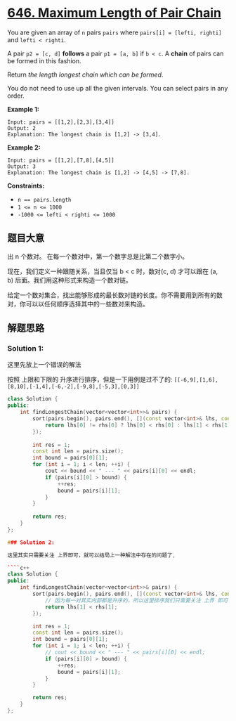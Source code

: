# [646. Maximum Length of Pair Chain](https://leetcode-cn.com/problems/maximum-length-of-pair-chain/)

You are given an array of `n` pairs `pairs` where `pairs[i] = [lefti, righti]` and `lefti < righti`.

A pair `p2 = [c, d]` **follows** a pair `p1 = [a, b]` if `b < c`. A **chain** of pairs can be formed in this fashion.

Return *the length longest chain which can be formed*.

You do not need to use up all the given intervals. You can select pairs in any order.

 

**Example 1:**

```
Input: pairs = [[1,2],[2,3],[3,4]]
Output: 2
Explanation: The longest chain is [1,2] -> [3,4].
```

**Example 2:**

```
Input: pairs = [[1,2],[7,8],[4,5]]
Output: 3
Explanation: The longest chain is [1,2] -> [4,5] -> [7,8].
```

 

**Constraints:**

- `n == pairs.length`
- `1 <= n <= 1000`
- `-1000 <= lefti < righti <= 1000`

## 题目大意

出 n 个数对。 在每一个数对中，第一个数字总是比第二个数字小。

现在，我们定义一种跟随关系，当且仅当 b < c 时，数对(c, d) 才可以跟在 (a, b) 后面。我们用这种形式来构造一个数对链。

给定一个数对集合，找出能够形成的最长数对链的长度。你不需要用到所有的数对，你可以以任何顺序选择其中的一些数对来构造。

## 解题思路


### Solution 1:

这里先放上一个错误的解法

按照 上限和下限的 升序进行排序，但是一下用例是过不了的: `[[-6,9],[1,6],[8,10],[-1,4],[-6,-2],[-9,8],[-5,3],[0,3]]`

````c++
class Solution {
public:
    int findLongestChain(vector<vector<int>>& pairs) {
        sort(pairs.begin(), pairs.end(), [](const vector<int>& lhs, const vector<int>& rhs) {
            return lhs[0] != rhs[0] ? lhs[0] < rhs[0] : lhs[1] < rhs[1];
        });
        
        int res = 1;
        const int len = pairs.size();
        int bound = pairs[0][1];
        for (int i = 1; i < len; ++i) {
            cout << bound << " --- " << pairs[i][0] << endl;
            if (pairs[i][0] > bound) {
                ++res;
                bound = pairs[i][1];
            }
        }
        
        return res;
    }
};

### Solution 2: 

这里其实只需要关注 上界即可，就可以结局上一种解法中存在的问题了,

````c++
class Solution {
public:
    int findLongestChain(vector<vector<int>>& pairs) {
        sort(pairs.begin(), pairs.end(), [](const vector<int>& lhs, const vector<int>& rhs) {
            // 因为每一对其实内部都是升序的，所以这里排序我们只需要关注 上界 即可
            return lhs[1] < rhs[1];
        });

        int res = 1;
        const int len = pairs.size();
        int bound = pairs[0][1];
        for (int i = 1; i < len; ++i) {
            // cout << bound << " --- " << pairs[i][0] << endl;
            if (pairs[i][0] > bound) {
                ++res;
                bound = pairs[i][1];
            }
        }

        return res;
    }
};
````
